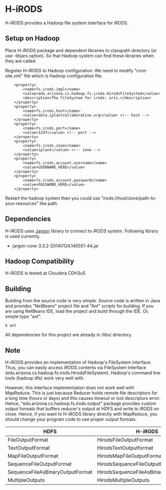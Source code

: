 H-iRODS
==========

H-iRODS provides a Hadoop file system interface for iRODS.


Setup on Hadoop
---------------

Place H-iRODS package and dependent libraries to classpath directory (or use -libjars option). So that Hadoop system can find these libraries when they are called.

Register H-iRODS to Hadoop configuration. We need to modify "core-site.xml" file which is Hadoop configuration file.

```
	<property>
		<name>fs.irods.impl</name>
		<value>edu.arizona.cs.hadoop.fs.irods.HirodsFileSystem</value>
		<description>The FileSystem for irods: uris.</description>
	</property>
	<property>
		<name>fs.irods.host</name>
		<value>data.iplantcollaborative.org</value> <!-- host -->
	</property>
	<property>
		<name>fs.irods.port</name>
		<value>1247</value> <!-- port -->
	</property>
	<property>
		<name>fs.irods.zone</name>
		<value>iplant</value> <!-- zone -->
	</property>
	<property>
		<name>fs.irods.account.username</name>
		<value>USERNAME_HERE</value>
	</property>
	<property>
		<name>fs.irods.account.password</name>
		<value>PASSWORD_HERE</value>
	</property>
```

Restart the hadoop system then you could use "irods://host/zone/path-to-your-resources" like path.


Dependencies
------------

H-iRODS uses [Jargon](https://www.irods.org/index.php/Jargon) library to connect to iRODS system.
Following library is used currently.
- jargon-core-3.3.2-20140124.145551-44.jar


Hadoop Compatibility
--------------------

H-iRODS is tested at Cloudera CDH3u5.


Building
--------

Building from the source code is very simple. Source code is written in Java and provides "NetBeans" project file and "Ant" scripts for building. If you are using NetBeans IDE, load the project and build through the IDE. Or, simple type "ant".

```
$ ant
```

All dependencies for this project are already in /libs/ directory.


Note
----

H-iRODS provides an implementation of Hadoop's FileSystem interface. Thus, you can easily access iRODS contents via FileSystem Interface (edu.arizona.cs.hadoop.fs.irods.HirodsFileSystem). Hadoop's command line tools (hadoop dfs) work very well with.

However, this interface implementation does not work well with MapReduce. This is just because Reducer holds remote file descriptors for a long time (hours or days) and this causes timeout or lost descriptors error. Hence, "edu.arizona.cs.hadoop.fs.irods.output" package provides custom output formats that buffers reducer's output at HDFS and write to iRODS on close. Hence, if you want to H-iRODS library directly with MapReduce, you should change your program code to use proper output formats.

HDFS | H-iRODS
--- | --- 
FileOutputFormat | HirodsFileOutputFormat
TextOutputFormat | HirodsTextOutputformat
MapFileOutputFormat | HirodsMapFileOutputFormat
SequenceFileOutputFormat | HirodsSequenceFileOutputFormat
SequenceFileAsBinaryOutputFormat | HirodsSequenceFileAsBinaryOutputFormat
MultipleOutputs | HirodsMultipleOutputs
